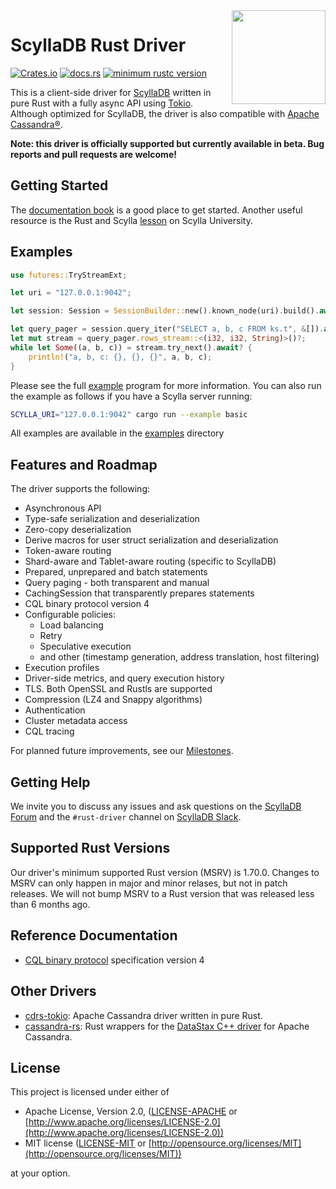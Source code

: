 <img src="https://github.com/scylladb/scylla-rust-driver/raw/main/assets/monster+rust.png" height="150" align="right">

# ScyllaDB Rust Driver

[![Crates.io](https://img.shields.io/crates/v/scylla.svg)](https://crates.io/crates/scylla) [![docs.rs](https://docs.rs/scylla/badge.svg)](https://docs.rs/scylla)
[![minimum rustc version](https://img.shields.io/badge/rustc-1.70-orange.svg)](https://crates.io/crates/scylla)

This is a client-side driver for [ScyllaDB] written in pure Rust with a fully async API using [Tokio].
Although optimized for ScyllaDB, the driver is also compatible with [Apache Cassandra®].

**Note: this driver is officially supported but currently available in beta. Bug reports and pull requests are welcome!**

## Getting Started
The [documentation book](https://rust-driver.docs.scylladb.com/stable/index.html) is a good place to get started. Another useful resource is the Rust and Scylla [lesson](https://university.scylladb.com/courses/using-scylla-drivers/lessons/rust-and-scylla-2/) on Scylla University.

## Examples
```rust
use futures::TryStreamExt;

let uri = "127.0.0.1:9042";

let session: Session = SessionBuilder::new().known_node(uri).build().await?;

let query_pager = session.query_iter("SELECT a, b, c FROM ks.t", &[]).await?;
let mut stream = query_pager.rows_stream::<(i32, i32, String)>()?;
while let Some((a, b, c)) = stream.try_next().await? {
    println!("a, b, c: {}, {}, {}", a, b, c);
}
```

Please see the full [example](examples/basic.rs) program for more information.
You can also run the example as follows if you have a Scylla server running:

```sh
SCYLLA_URI="127.0.0.1:9042" cargo run --example basic
```

All examples are available in the [examples](examples) directory

## Features and Roadmap

The driver supports the following:

* Asynchronous API
* Type-safe serialization and deserialization
* Zero-copy deserialization
* Derive macros for user struct serialization and deserialization
* Token-aware routing
* Shard-aware and Tablet-aware routing (specific to ScyllaDB)
* Prepared, unprepared and batch statements
* Query paging - both transparent and manual
* CachingSession that transparently prepares statements
* CQL binary protocol version 4
* Configurable policies:
    * Load balancing
    * Retry
    * Speculative execution
    * and other (timestamp generation, address translation, host filtering)
* Execution profiles
* Driver-side metrics, and query execution history
* TLS. Both OpenSSL and Rustls are supported
* Compression (LZ4 and Snappy algorithms)
* Authentication
* Cluster metadata access
* CQL tracing

For planned future improvements, see our [Milestones].

## Getting Help

We invite you to discuss any issues and ask questions on the [ScyllaDB Forum] and the `#rust-driver` channel on [ScyllaDB Slack].

## Supported Rust Versions

Our driver's minimum supported Rust version (MSRV) is 1.70.0.
Changes to MSRV can only happen in major and minor relases, but not in patch releases.
We will not bump MSRV to a Rust version that was released less than 6 months ago.

## Reference Documentation

* [CQL binary protocol] specification version 4

## Other Drivers

* [cdrs-tokio]: Apache Cassandra driver written in pure Rust.
* [cassandra-rs]: Rust wrappers for the [DataStax C++ driver] for Apache Cassandra.

## License

This project is licensed under either of

- Apache License, Version 2.0, ([LICENSE-APACHE](LICENSE-APACHE) or [http://www.apache.org/licenses/LICENSE-2.0](http://www.apache.org/licenses/LICENSE-2.0))
- MIT license ([LICENSE-MIT](LICENSE-MIT) or [http://opensource.org/licenses/MIT](http://opensource.org/licenses/MIT))

at your option.

[ScyllaDB Slack]: http://slack.scylladb.com/
[ScyllaDB Forum]: https://forum.scylladb.com/
[Milestones]: https://github.com/scylladb/scylla-rust-driver/milestones
[Apache Cassandra®]: https://cassandra.apache.org/
[cdrs-tokio]: https://github.com/krojew/cdrs-tokio
[CQL binary protocol]: https://github.com/apache/cassandra/blob/trunk/doc/native_protocol_v4.spec
[DataStax C++ driver]: https://github.com/datastax/cpp-driver/
[ScyllaDB]: https://www.scylladb.com/
[Tokio]: https://crates.io/crates/tokio
[cassandra-rs]: https://github.com/Metaswitch/cassandra-rs
